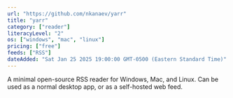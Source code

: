 ```yaml
---
url: "https://github.com/nkanaev/yarr"
title: "yarr"
category: ["reader"]
literacyLevel: "2"
os: ["windows", "mac", "linux"]
pricing: ["free"]
feeds: ["RSS"]
dateAdded: "Sat Jan 25 2025 19:00:00 GMT-0500 (Eastern Standard Time)"
---
```


A minimal open-source RSS reader for Windows, Mac, and Linux. Can be used as a normal desktop app, or as a self-hosted web feed.